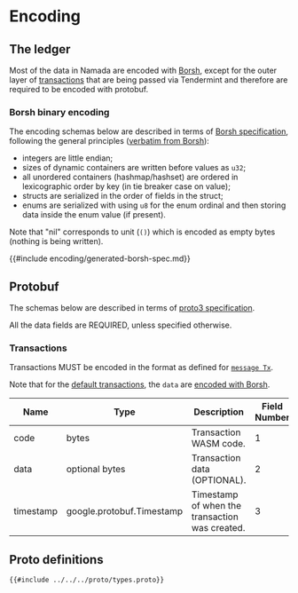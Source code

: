 # Encoding

## The ledger

Most of the data in Namada are encoded with [Borsh](#borsh-binary-encoding), except for the outer layer of [transactions](#transactions) that are being passed via Tendermint and therefore are required to be encoded with protobuf.

### Borsh binary encoding

The encoding schemas below are described in terms of [Borsh specification](https://github.com/nearprotocol/borsh#specification), following the general principles ([verbatim from Borsh](https://github.com/near/borsh/blob/master/README.md#specification)):

- integers are little endian;
- sizes of dynamic containers are written before values as `u32`;
- all unordered containers (hashmap/hashset) are ordered in lexicographic order by key (in tie breaker case on value);
- structs are serialized in the order of fields in the struct;
- enums are serialized with using `u8` for the enum ordinal and then storing data inside the enum value (if present).

Note that "nil" corresponds to unit (`()`) which is encoded as empty bytes (nothing is being written).

<!--- The file included below is generated by the `encoding_spec` crate. To re-generate, run `cargo run --bin anoma_encoding_spec`. -->

{{#include encoding/generated-borsh-spec.md}}

## Protobuf

The schemas below are described in terms of [proto3 specification](https://developers.google.com/protocol-buffers/docs/reference/proto3-spec).

All the data fields are REQUIRED, unless specified otherwise.

### Transactions

Transactions MUST be encoded in the format as defined for [`message Tx`](#proto-definitions).

Note that for the [default transactions](ledger/default-transactions.md), the `data` are [encoded with Borsh](#borsh-binary-encoding).

| Name      | Type                      | Description                                    | Field Number |
|-----------|---------------------------|------------------------------------------------|--------------|
| code      | bytes                     | Transaction WASM code.                         |            1 |
| data      | optional bytes            | Transaction data (OPTIONAL).                   |            2 |
| timestamp | google.protobuf.Timestamp | Timestamp of when the transaction was created. |            3 |

## Proto definitions

```
{{#include ../../../proto/types.proto}}
```

<!--- Align tables to the left -->
<style> table { margin-left:0; } </style>
